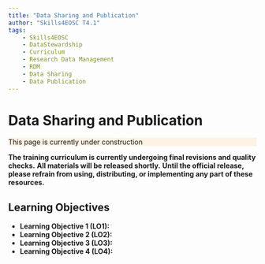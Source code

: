```yaml
---
title: "Data Sharing and Publication"
author: "Skills4EOSC T4.1"
tags:
    - Skills4EOSC
    - DataStewardship
    - Curriculum
    - Research Data Management
    - RDM
    - Data Sharing
    - Data Publication
---
```


# Data Sharing and Publication

<details open markdown style="border-color: #ff9100;">
<summary style="list-style: none; background-color: #ff91001a;">This page is currently under construction</summary>

**The training curriculum is currently undergoing final revisions and quality checks.**
**All materials will be released shortly.**
**Until the official release, please refrain from using, distributing, or implementing any part of these resources.**

</details>

## Learning Objectives

- **Learning Objective 1 (LO1):**
- **Learning Objective 2 (LO2):**
- **Learning Objective 3 (LO3):**
- **Learning Objective 4 (LO4):**
